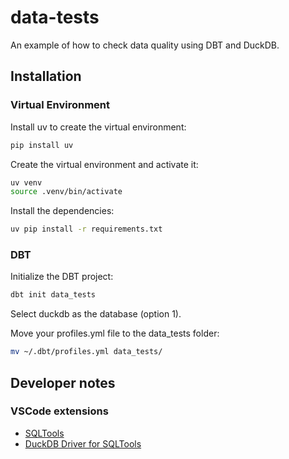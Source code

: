 # data-tests
An example of how to check data quality using DBT and DuckDB.



## Installation


### Virtual Environment
Install uv to create the virtual environment:

```bash
pip install uv
```

Create the virtual environment and activate it:

```bash
uv venv
source .venv/bin/activate
```

Install the dependencies:

```bash
uv pip install -r requirements.txt
```

### DBT

Initialize the DBT project:

```bash
dbt init data_tests
```
Select duckdb as the database (option 1).

Move your profiles.yml file to the data_tests folder:

```bash
mv ~/.dbt/profiles.yml data_tests/
```


## Developer notes

### VSCode extensions

- [SQLTools](https://marketplace.visualstudio.com/items?itemName=mtxr.sqltools)
- [DuckDB Driver for SQLTools](https://marketplace.visualstudio.com/items?itemName=Evidence.sqltools-duckdb-driver)